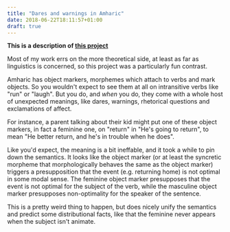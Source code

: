 ```yaml
---
title: "Dares and warnings in Amharic"
date: 2018-06-22T18:11:57+01:00
draft: true
---
```


**This is a description of [this project](/docs/amharic.pdf)**

Most of my work errs on the more theoretical side, at least as far as linguistics is concerned, so this project was a particularly fun contrast.

Amharic has object markers, morphemes which attach to verbs and mark objects. So you wouldn't expect to see them at all on intransitive verbs like "run" or "laugh". But you do, and *when* you do, they come with a whole host of unexpected meanings, like dares, warnings, rhetorical questions and exclamations of affect.

For instance, a parent talking about their kid might put one of these object markers, in fact a feminine one, on "return" in "He's going to return", to mean "He better return, and he's in trouble when he does".

Like you'd expect, the meaning is a bit ineffable, and it took a while to pin down the semantics. It looks like the object marker (or at least the syncretic morpheme that morphologically behaves the same as the object marker) triggers a presupposition that the event (e.g. returning home) is not optimal in some modal sense. The feminine object marker presupposes that the event is not optimal for the subject of the verb, while the masculine object marker presupposes non-optimality for the speaker of the sentence.

This is a pretty weird thing to happen, but does nicely unify the semantics and predict some distributional facts, like that the feminine never appears when the subject isn't animate.
